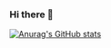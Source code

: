 ### Hi there 👋
[![Anurag's GitHub stats](https://github-readme-stats.vercel.app/api?username=miiraak)](https://github.com/anuraghazra/github-readme-stats#responsive-card-theme#gh-dark-mode-only) 

<!--
**Miiraak/Miiraak** is a ✨ _special_ ✨ repository because its `README.md` (this file) appears on your GitHub profile.

Here are some ideas to get you started:

- 🔭 I’m currently working on ...
- 🌱 I’m currently learning ...
- 👯 I’m looking to collaborate on ...
- 🤔 I’m looking for help with ...
- 💬 Ask me about ...
- 📫 How to reach me: ...
- 😄 Pronouns: ...
- ⚡ Fun fact: ...
-->
